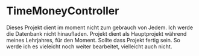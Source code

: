 # TimeMoneyController

Dieses Projekt dient im moment nicht zum gebrauch von Jedem. Ich werde die Datenbank nicht hinaufladen.
Projekt dient als Hauptprojekt während meines Lehrjahres, für den Moment. Sollte dass Projekt fertig sein. 
So werde ich es vieleicht noch weiter bearbeitet, vielleicht auch nicht.

